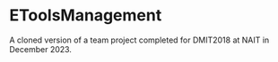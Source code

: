 # EToolsManagement
A cloned version of a team project completed for DMIT2018 at NAIT in December 2023.
